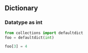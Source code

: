 ## Dictionary


 ### Datatype as int
 
 ```python
 from collections import defaultdict
 foo = defaultdict(int)
 
 foo[3] = 4
 ```

